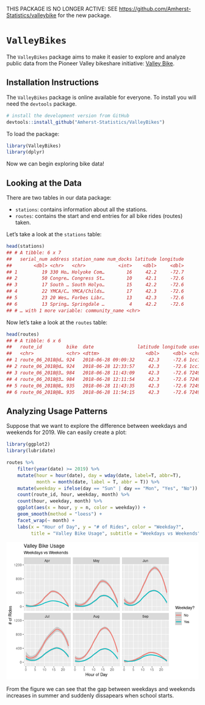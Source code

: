 THIS PACKAGE IS NO LONGER ACTIVE: SEE https://github.com/Amherst-Statistics/valleybike for the new package.


# `ValleyBikes`

The `ValleyBikes` package aims to make it easier to explore and analyze
public data from the Pioneer Valley bikeshare initiative: [Valley
Bike](https://valleybike.org/).

## Installation Instructions

The `ValleyBikes` package is online available for everyone. To install
you will need the `devtools` package.

``` r
# install the development version from GitHub
devtools::install_github("Amherst-Statistics/ValleyBikes")
```

To load the package:

``` r
library(ValleyBikes)
library(dplyr)
```

Now we can begin exploring bike data\!

## Looking at the Data

There are two tables in our data package:

  - `stations`: contains information about all the stations.
  - `routes`: contains the start and end entries for all bike rides
    (routes) taken.

Let’s take a look at the `stations` table:

``` r
head(stations)
## # A tibble: 6 x 7
##   serial_num address station_name num_docks latitude longitude
##        <dbl> <chr>   <chr>            <int>    <dbl>     <dbl>
## 1         19 330 Ho… Holyoke Com…        16     42.2     -72.7
## 2         50 Congre… Congress St…        10     42.1     -72.6
## 3         17 South … South Holyo…        15     42.2     -72.6
## 4         22 YMCA/C… YMCA/Childs…        17     42.3     -72.6
## 5         23 20 Wes… Forbes Libr…        13     42.3     -72.6
## 6         13 Spring… Springdale …         4     42.2     -72.6
## # … with 1 more variable: community_name <chr>
```

Now let’s take a look at the `routes` table:

``` r
head(routes)
## # A tibble: 6 x 6
##   route_id         bike  date                latitude longitude user_id    
##   <chr>            <chr> <dttm>                 <dbl>     <dbl> <chr>      
## 1 route_06_2018@d… 924   2018-06-28 09:09:32     42.3     -72.6 1cc1e858-8…
## 2 route_06_2018@d… 924   2018-06-28 12:33:57     42.3     -72.6 1cc1e858-8…
## 3 route_06_2018@3… 984   2018-06-28 11:43:09     42.3     -72.6 72491657-3…
## 4 route_06_2018@3… 984   2018-06-28 12:11:54     42.3     -72.6 72491657-3…
## 5 route_06_2018@8… 935   2018-06-28 11:43:35     42.3     -72.6 72491657-3…
## 6 route_06_2018@8… 935   2018-06-28 11:54:15     42.3     -72.6 72491657-3…
```

## Analyzing Usage Patterns

Suppose that we want to explore the difference between weekdays and
weekends for 2019. We can easily create a plot:

``` r
library(ggplot2)
library(lubridate)
```

``` r
routes %>%
    filter(year(date) >= 2019) %>% 
    mutate(hour = hour(date), day = wday(date, label=T, abbr=T),
           month = month(date, label = T, abbr = T)) %>%
    mutate(weekday = ifelse(day == "Sun" | day == "Mon", "Yes", "No")) %>% 
    count(route_id, hour, weekday, month) %>%
    count(hour, weekday, month) %>% 
    ggplot(aes(x = hour, y = n, color = weekday)) +
    geom_smooth(method = "loess") +
    facet_wrap(~ month) +
    labs(x = "Hour of Day", y = "# of Rides", color = "Weekday?", 
         title = "Valley Bike Usage", subtitle = "Weekdays vs Weekends")
```

![](man/figures/README-unnamed-chunk-7-1.png)<!-- -->

From the figure we can see that the gap between weekdays and weekends
increases in summer and suddenly dissapears when school starts.
